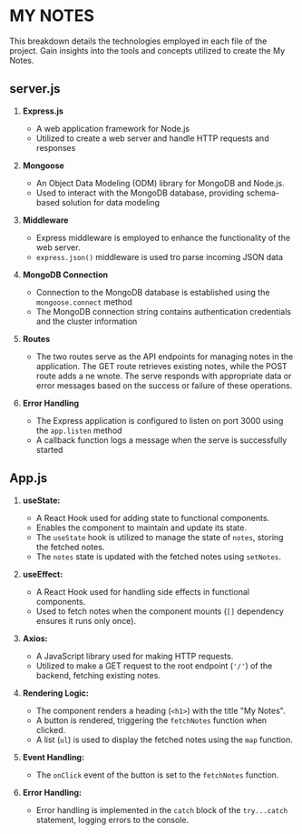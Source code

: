 # MY NOTES 

This breakdown details the technologies employed in each file of the project. Gain insights into the tools and concepts utilized to create the My Notes.

## server.js

1. **Express.js** 
    - A web application framework for Node.js
    - Utilized to create a web server and handle HTTP requests and responses 

2. **Mongoose**
    - An Object Data Modeling (ODM) library for MongoDB and Node.js. 
    - Used to interact with the MongoDB database, providing schema-based solution for data modeling 

3. **Middleware**
    - Express middleware is employed to enhance the functionality of the web server. 
    - `express.json()` middleware is used tro parse incoming JSON data 

4. **MongoDB Connection**
    - Connection to the MongoDB database is established using the `mongoose.connect` method 
    - The MongoDB connection string contains authentication credentials and the cluster information 
   
5. **Routes**
   - The two routes serve as the API endpoints for managing notes in the application. The GET route retrieves existing notes, while the POST route adds a ne wnote. The serve responds with appropriate data or error messages based on the success or failure of these operations. 

6. **Error Handling**
    - The Express application is configured to listen on port 3000 using the `app.listen` method 
    - A callback function logs a message when the serve is successfully started 


## App.js

1. **useState:**
   - A React Hook used for adding state to functional components.
   - Enables the component to maintain and update its state.
   - The `useState` hook is utilized to manage the state of `notes`, storing the fetched notes.
   - The `notes` state is updated with the fetched notes using `setNotes`.

2. **useEffect:**
   - A React Hook used for handling side effects in functional components.
   - Used to fetch notes when the component mounts (`[]` dependency ensures it runs only once).

3. **Axios:**
   - A JavaScript library used for making HTTP requests.
   - Utilized to make a GET request to the root endpoint (`'/'`) of the backend, fetching existing notes.

4. **Rendering Logic:**
   - The component renders a heading (`<h1>`) with the title "My Notes".
   - A button is rendered, triggering the `fetchNotes` function when clicked.
   - A list (`ul`) is used to display the fetched notes using the `map` function.

5. **Event Handling:**
   - The `onClick` event of the button is set to the `fetchNotes` function.

6. **Error Handling:**
   - Error handling is implemented in the `catch` block of the `try...catch` statement, logging errors to the console.


